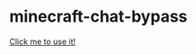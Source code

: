 # minecraft-chat-bypass
[Click me to use it!](https://lem6ns.github.io/all-things-copying/minecraft-chat-bypass)
